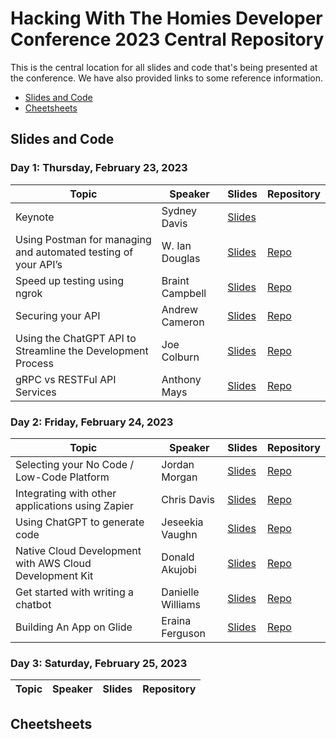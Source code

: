 # Hacking With The Homies Developer Conference 2023 Central Repository

This is the central location for all slides and code that's being presented at the conference.  We have also provided links to some reference information.

- [Slides and Code](#slidesandcode)
- [Cheetsheets](#cheetsheets)

## Slides and Code

### Day 1: Thursday, February 23, 2023

| Topic | Speaker | Slides | Repository |
| ------- | ----- | -------| ---------- |
| Keynote | Sydney Davis |[Slides](https://drive.google.com/file/d/1gHN4f_CWRt6zlVdsUQScX96ZrJ_ENr84/view?usp=sharing)|
| Using Postman for managing and automated testing of your API’s | W. Ian Douglas |[Slides](https://docs.google.com/presentation/d/1GjzWv-b9T_5jGBQhRVjt9MLXFFiZzYUhXSHfNcTZHCQ/edit?usp=sharing)|[Repo](https://github.com/iandouglas/hwthdc2023/blob/main/readme.md)|
| Speed up testing using ngrok| Braint Campbell |[Slides](https://docs.google.com/presentation/d/1Qll5QEnNY3rfbA_bQUkgOBoGDi7smqelpe-GHuI3qqU/edit?usp=sharing)|[Repo](https://github.com/BriantAnthony/hwth-2023-ngrok-demo)|
| Securing your API| Andrew Cameron |[Slides]()|[Repo]()|
| Using the ChatGPT API to Streamline the Development Process| Joe Colburn |[Slides](https://docs.google.com/presentation/d/15wrIfzv70jYayz8Ix38xcpWfo9Qr2S_lu_dOlK1tULc/edit#slide=id.g1f370133cab_1_65)|[Repo](https://github.com/joetech/chatgpt-api-examples)|
| gRPC vs RESTFul API Services| Anthony Mays |[Slides](https://docs.google.com/presentation/d/12srYhDQVXXKbfDm4huNNkdUhRjF24Es49H2vZDew59o/edit#slide=id.g1f347a01a5d_0_0)|[Repo]()|


### Day 2: Friday, February 24, 2023

| Topic | Speaker | Slides | Repository |
| ------- | ----- | -------| ---------- |
| Selecting your No Code / Low-Code Platform|Jordan Morgan |[Slides](https://docs.google.com/presentation/d/1g2V-3uPttHW3LhVK5lsFi8DbPrE1d6EhK1zq4QlR4Tg/edit?usp=sharing)|[Repo](https://github.com/detroitblacktech/hwthdc2023/raw/main/resources/NoCodeCheatSheet.xlsx)|
| Integrating with other applications using Zapier|Chris Davis |[Slides](https://docs.google.com/presentation/d/1LkmYzX-B2xy2HzX5nHwvQNAIfzaoSfPAf9mOnr53AoE/edit?usp=sharing)|[Repo]()|
| Using ChatGPT to generate code|Jeseekia Vaughn |[Slides](https://docs.google.com/presentation/d/1QnEggoqQKCOIDznx_jpoQN0rk1TN3zADzJpxRAPNLkQ/edit?usp=sharing)|[Repo](https://github.com/jeseekia/crawl-walk-run/tree/main/ai/hwth-generating-code-with-chatgpt)|
| Native Cloud Development with AWS Cloud Development Kit |Donald Akujobi|[Slides](https://docs.google.com/presentation/d/1ZIgqfiVmWUd64nLJ7xoevBRTaSBtSvT37hvU81_rTIY/edit?usp=sharing)|[Repo]()|
| Get started with writing a chatbot |Danielle Williams|[Slides](https://docs.google.com/presentation/d/1dkg2c1aO4xBLXYQxgOgnIQ76O9q9MnAq/edit?usp=sharing&ouid=112242851747925518540&rtpof=true&sd=true)|[Repo](https://github.com/Danicodes/hwthdc2023)|
| Building An App on Glide |Eraina Ferguson|[Slides](https://docs.google.com/presentation/d/13oI69UgBIXRcOj1OU5hT8dWBBuNO1dFtVe2s-iCKcdE/edit?usp=sharing)|[Repo]()|


### Day 3: Saturday, February 25, 2023

| Topic | Speaker | Slides | Repository |
| ------- | ----- | -------| ---------- |



## Cheetsheets
